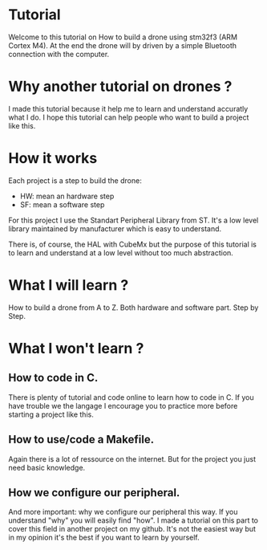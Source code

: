 # Tutorial
Welcome to this tutorial on How to build a drone using stm32f3 (ARM Cortex M4).
At the end the drone will by driven by a simple Bluetooth connection with the 
computer.

# Why another tutorial on drones ?
I made this tutorial because it help me to learn and understand accuratly what 
I do.
I hope this tutorial can help people who want to build a project like this.

# How it works
Each project is a step to build the drone:

- HW: mean an hardware step
- SF: mean a software step

For this project I use the Standart Peripheral Library from ST.
It's a low level library maintained by manufacturer which is easy to 
understand.

There is, of course, the HAL with CubeMx but the purpose of this tutorial is 
to learn and understand at a low level without too much abstraction.

# What I will learn ?
How to build a drone from A to Z.
Both hardware and software part.
Step by Step.

# What I won't learn ?
## How to code in C.
There is plenty of tutorial and code online to learn how to code in C.
If you have trouble we the langage I encourage you to practice more before 
starting a project like this.

## How to use/code a Makefile.
Again there is a lot of ressource on the internet.
But for the project you just need basic knowledge.

## How we configure our peripheral.
And more important: why we configure our peripheral this way.
If you understand "why" you will easily find "how".
I made a tutorial on this part to cover this field in another project on my 
github.
It's not the easiest way but in my opinion it's the best if you want to learn 
by yourself.

